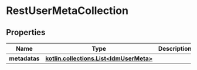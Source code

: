 
# RestUserMetaCollection

## Properties
| Name | Type | Description | Notes |
| ------------ | ------------- | ------------- | ------------- |
| **metadatas** | [**kotlin.collections.List&lt;IdmUserMeta&gt;**](IdmUserMeta.md) |  |  [optional] |
